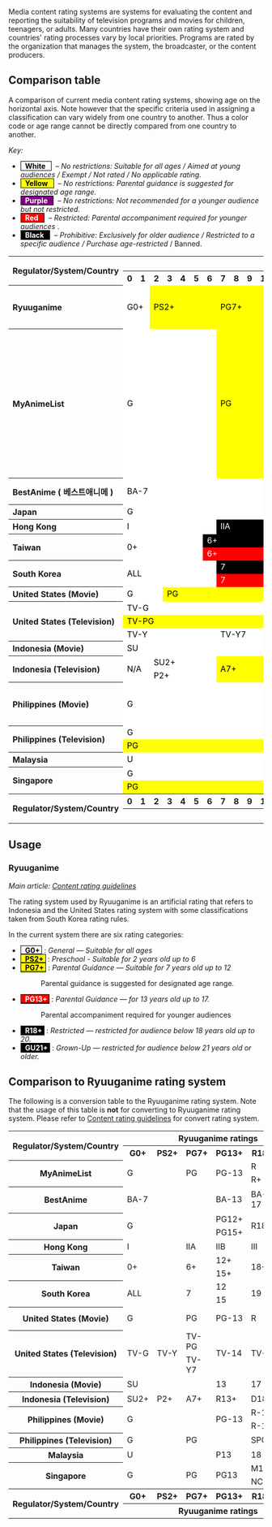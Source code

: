 Media content rating systems are systems for evaluating the content and reporting the suitability of television programs and movies for children, teenagers, or adults. Many countries have their own rating system and countries' rating processes vary by local priorities. Programs are rated by the organization that manages the system, the broadcaster, or the content producers.

## Comparison table

A comparison of current media content rating systems, showing age on the horizontal axis. Note however that the specific criteria used in assigning a classification can vary widely from one country to another. Thus a color code or age range cannot be directly compared from one country to another.

_Key:_
<ul>
    <li>
        <span style="background: white; border: solid black 1px; color: black;">
            &nbsp;
            <strong>
                White
            </strong>
            &nbsp;
        </span>
        &nbsp; &ndash;
        <em>
            No restrictions: Suitable for all ages / Aimed at young audiences / Exempt / Not rated / No applicable rating.
        </em>
    </li>
    <li>
        <span style="background: yellow; border: solid black 1px; color: black;">
            &nbsp;
            <strong>
                Yellow
            </strong>
            &nbsp;
        </span>
        &nbsp; &ndash;
        <em>
            No restrictions: Parental guidance is suggested for designated age range.
        </em>
    </li>
    <li>
        <span style="background: purple; border: solid black 1px; color: white;">
            &nbsp;
            <strong>
                Purple
            </strong>
            &nbsp;
        </span>
        &nbsp; &ndash;
        <em>
            No restrictions: Not recommended for a younger audience but not restricted.
        </em>
    </li>
    <li>
        <span style="background: red; border: solid black 1px; color: white;">
            &nbsp;
            <strong>
                Red
            </strong>
            &nbsp;
        </span>
        &nbsp; &ndash;
        <em>
            Restricted: Parental accompaniment required for younger audiences
        </em>
        .
    </li>
    <li>
        <span style="background: black; border: solid black 1px; color: white;">
            &nbsp;
            <strong>
                Black
            </strong>
            &nbsp;
        </span>
        &nbsp; &ndash;
        <em>
            Prohibitive: Exclusively for older audience / Restricted to a specific audience / Purchase age-restricted
        </em>
         / Banned.
    </li>
</ul>

<table>
    <tbody>
        <tr>
            <th rowspan="2">
                Regulator/System/Country
            </th>
            <th colspan="23">
                Age
            </th>
            <th rowspan="2">
                Other
            </th>
            <th rowspan="2">
                Additional Note
            </th>
        </tr>
        <tr>
            <th>
                0
            </th>
            <th>
                1
            </th>
            <th>
                2
            </th>
            <th>
                3
            </th>
            <th>
                4
            </th>
            <th>
                5
            </th>
            <th>
                6
            </th>
            <th>
                7
            </th>
            <th>
                8
            </th>
            <th>
                9
            </th>
            <th>
                10
            </th>
            <th>
                11
            </th>
            <th>
                12
            </th>
            <th>
                13
            </th>
            <th>
                14
            </th>
            <th>
                15
            </th>
            <th>
                16
            </th>
            <th>
                17
            </th>
            <th>
                18
            </th>
            <th>
                19
            </th>
            <th>
                20
            </th>
            <th>
                21
            </th>
            <th>
                &ge;22
            </th>
        </tr>
        <tr>
            <th style="text-align: left;">
                Ryuuganime
            </th>
            <td style="background: white; color: black;" colspan="2">
                G0+
            </td>
            <td style="background: yellow; color: black;" colspan="5">
                PS2+
            </td>
            <td style="background: yellow; color: black;" colspan="6">
                PG7+
            </td>
            <td style="background: red; color: white;" colspan="5">
                PG13+
            </td>
            <td style="background: black; color: white;" colspan="3">
                R18+
            </td>
            <td style="background: black; color: white;" colspan="2">
                GU21+
            </td>
            <td>
                N/A
            </td>
            <td>
                <small>
                    Although
                    <span style="background: yellow; border: solid black 1px; color: black;">
                        &nbsp;
                        <strong>
                            PS2+
                        </strong>
                        &nbsp;
                    </span>
                    &nbsp;Rating is available,&nbsp;
                    <span style="background: white; border: solid black 1px; color: black;">
                        &nbsp;
                        <strong>
                            G0+
                        </strong>
                        &nbsp;
                    </span>
                    &nbsp;is more common to use by system.
                </small>
            </td>
        </tr>
        <tr>
            <th style="text-align: left;" rowspan="2">
                MyAnimeList
            </th>
            <td style="background: white; color: black;" colspan="7" rowspan="2">
                G
            </td>
            <td style="background: yellow; color: black;" colspan="6" rowspan="2">
                PG
            </td>
            <td style="background: yellow; color: black;" colspan="4" rowspan="2">
                PG-13
            </td>
            <td style="background: black; color: white;" colspan="4">
                R
            </td>
            <td style="background: black; color: white;" colspan="2" rowspan="2">
                Rx
            </td>
            <td rowspan="2">
                N/A
            </td>
            <td rowspan="2">
                <strong>
                    R+
                </strong>
                    - Mild Nudity (may also contain violence &amp; profanity)
                <p>
                    <strong>
                        Rx
                    </strong>
                        - Hentai (extreme sexual content/nudity)
                </p>
                <p>
                    Based on
                    <a href="https://myanimelist.net/forum/?topicid=16816" rel="nofollow">
                        forum discussion
                    </a>
                </p>
            </td>
        </tr>
        <tr>
            <td style="background: black; color: white;" colspan="4">
                R+
            </td>
        </tr>
        <tr>
            <th style="text-align: left;" rowspan="2">
                BestAnime (
                <span dir="ltr" lang="ko">
                    베스트애니메
                </span>
                )
            </th>
            <td style="background: white; color: black;" colspan="13" rowspan="2">
                BA-7
            </td>
            <td style="background: yellow; color: black;" colspan="4" rowspan="2">
                BA-13
            </td>
            <td style="background: black; color: white;" colspan="4" rowspan="2">
                BA-17
            </td>
            <td style="background: black; color: white;" colspan="2">
                BA-R
            </td>
            <td rowspan="2">
                N/A
            </td>
            <td rowspan="2">
                Deprecated site
            </td>
        </tr>
        <tr>
            <td style="background: black; color: white;" colspan="2">
                BA-X
            </td>
        </tr>
        <tr>
            <th style="text-align: left;">
                Japan
            </th>
            <td style="background: white; color: black;" colspan="12">
                G
            </td>
            <td style="background: red; color: white;" colspan="3">
                PG12+
            </td>
            <td style="background: black; color: white;" colspan="3">
                PG15+
            </td>
            <td style="background: black; color: white;" colspan="5">
                R18+
            </td>
            <td>
                N/A
            </td>
            <td>
                N/A
            </td>
        </tr>
        <tr>
            <th style="text-align: left;">
                Hong Kong
            </th>
            <td style="background: white; color: black;" colspan="7">
                I
            </td>
            <td style="background: black; color: white;" colspan="6">
                IIA
            </td>
            <td style="background: black; color: white;" colspan="5">
                IIB
            </td>
            <td style="background: black; color: white;" colspan="5">
                III
            </td>
            <td>
                N/A
            </td>
            <td>
                N/A
            </td>
        </tr>
        <tr>
            <th style="text-align: left;" rowspan="2">
                Taiwan
            </th>
            <td style="background: white; color: black;" colspan="6" rowspan="2">
                0+
            </td>
            <td style="background: black; color: white;" colspan="6">
                6+
            </td>
            <td style="background: black; color: white;" colspan="3" rowspan="2">
                12+
            </td>
            <td style="background: black; color: white;" colspan="3" rowspan="2">
                15+
            </td>
            <td style="background: black; color: white;" colspan="5" rowspan="2">
                18+
            </td>
            <td rowspan="2">
                N/A
            </td>
            <td rowspan="2">
                N/A
            </td>
        </tr>
        <tr>
            <td style="background: red; color: white;" colspan="6">
                6+
            </td>
        </tr>
        <tr>
            <th style="text-align: left;" rowspan="2">
                South Korea
            </th>
            <td style="background: white; color: black;" colspan="7" rowspan="2">
                ALL
            </td>
            <td style="background: black; color: white;" colspan="5">
                7
            </td>
            <td style="background: black; color: white;" colspan="3" rowspan="2">
                12
            </td>
            <td style="background: black; color: white;" colspan="4" rowspan="2">
                15
            </td>
            <td style="background: black; color: white;" colspan="4" rowspan="2">
                19
            </td>
            <td rowspan="2">
                N/A
            </td>
            <td rowspan="2">
                N/A
            </td>
        </tr>
        <tr>
            <td style="background: red; color: white;" colspan="5">
                7
            </td>
        </tr>
        <tr>
            <th style="text-align: left;">
                United States (Movie)
            </th>
            <td style="background: white; color: black;" colspan="3">
                G
            </td>
            <td style="background: yellow; color: black;" colspan="10">
                PG
            </td>
            <td style="background: red; color: white;" colspan="4">
                PG-13
            </td>
            <td style="background: red; color: white;">
                R
            </td>
            <td style="background: black; color: white;" colspan="5">
                NC-17
            </td>
            <td>
                N/A
            </td>
            <td>
                N/A
            </td>
        </tr>
        <tr>
            <th style="text-align: left;" rowspan="3">
                United States (Television)
            </th>
            <td style="background: white; color: black;" colspan="14">
                TV-G
            </td>
            <td style="background: purple; color: white;" colspan="3" rowspan="3">
                TV-14
            </td>
            <td style="background: purple; color: white;" colspan="6" rowspan="3">
                TV-MA
            </td>
            <td rowspan="3">
                N/A
            </td>
            <td rowspan="3">
                N/A
            </td>
        </tr>
        <tr>
            <td style="background: yellow; color: black;" colspan="14">
                TV-PG
            </td>
        </tr>
        <tr>
            <td style="background: white; color: black;" colspan="7">
                TV-Y
            </td>
            <td style="background: white; color: black;" colspan="7">
                TV-Y7
            </td>
        </tr>
        <tr>
            <th style="text-align: left;">
                Indonesia (Movie)
            </th>
            <td style="background: white; color: black;" colspan="13">
                SU
            </td>
            <td style="background: black; color: white;" colspan="4">
                13
            </td>
            <td style="background: black; color: white;" colspan="4">
                17
            </td>
            <td style="background: black; color: white;" colspan="2">
                21
            </td>
            <td>
                N/A
            </td>
            <td>
                N/A
            </td>
        </tr>
        <tr>
            <th style="text-align: left;" rowspan="2">
                Indonesia (Television)
            </th>
            <td style="background: white; color: black;" colspan="2" rowspan="2">
                N/A
            </td>
            <td style="background: white; color: black;" colspan="5">
                SU2+
            </td>
            <td style="background: yellow; color: black;" colspan="6" rowspan="2">
                A7+
            </td>
            <td style="background: yellow; color: black;" colspan="5" rowspan="2">
                R13+
            </td>
            <td style="background: purple; color: white;" colspan="5" rowspan="2">
                D18+
            </td>
            <td rowspan="2">
                N/A
            </td>
            <td rowspan="2">
                N/A
            </td>
        </tr>
        <tr>
            <td style="background: white; color: black;" colspan="5">
                P2+
            </td>
        </tr>
        <tr>
            <th style="text-align: left;">
                Philippines (Movie)
            </th>
            <td style="background: white; color: black;" colspan="13">
                G
            </td>
            <td style="background: black; color: white;" colspan="3">
                PG-13
            </td>
            <td style="background: black; color: white;" colspan="2">
                R-16
            </td>
            <td style="background: black; color: white;" colspan="5">
                R-18
            </td>
            <td style="background: black; color: white;">
                X
            </td>
            <td>
                X-rated films are not suitable for public exhibition.
            </td>
        </tr>
        <tr>
            <th style="text-align: left;" rowspan="2">
                Philippines (Television)
            </th>
            <td style="background: white; color: black;" colspan="13">
                G
            </td>
            <td style="background: red; color: white;" colspan="10" rowspan="2">
                SPG
            </td>
            <td rowspan="2">
                N/A
            </td>
            <td rowspan="2">
                N/A
            </td>
        </tr>
        <tr>
            <td style="background: yellow; color: black;" colspan="13">
                PG
            </td>
        </tr>
        <tr>
            <th style="text-align: left;">
                Malaysia
            </th>
            <td style="background: white; color: black;" colspan="13">
                U
            </td>
            <td style="background: red; color: white;" colspan="5">
                P13
            </td>
            <td style="background: black; color: white;" colspan="5">
                18
            </td>
            <td>
                N/A
            </td>
            <td>
                N/A
            </td>
        </tr>
        <tr>
            <th style="text-align: left;" rowspan="2">
                Singapore
            </th>
            <td style="background: white; color: black;" colspan="13">
                G
            </td>
            <td style="background: purple; color: white;" colspan="3" rowspan="2">
                PG13
            </td>
            <td style="background: black; color: white;" colspan="2" rowspan="2">
                NC16
            </td>
            <td style="background: black; color: white;" colspan="3" rowspan="2">
                M18
            </td>
            <td style="background: black; color: white;" colspan="2" rowspan="2">
                R21
            </td>
            <td rowspan="2">
                N/A
            </td>
            <td rowspan="2">
                N/A
            </td>
        </tr>
        <tr>
            <td style="background: yellow; color: black;" colspan="13">
                PG
            </td>
        </tr>
        <tr>
            <th rowspan="2">
                Regulator/System/Country
            </th>
            <th>
                0
            </th>
            <th>
                1
            </th>
            <th>
                2
            </th>
            <th>
                3
            </th>
            <th>
                4
            </th>
            <th>
                5
            </th>
            <th>
                6
            </th>
            <th>
                7
            </th>
            <th>
                8
            </th>
            <th>
                9
            </th>
            <th>
                10
            </th>
            <th>
                11
            </th>
            <th>
                12
            </th>
            <th>
                13
            </th>
            <th>
                14
            </th>
            <th>
                15
            </th>
            <th>
                16
            </th>
            <th>
                17
            </th>
            <th>
                18
            </th>
            <th>
                19
            </th>
            <th>
                20
            </th>
            <th>
                21
            </th>
            <th>
                &ge;22
            </th>
            <th rowspan="2">
                Other
            </th>
            <th rowspan="2">
                Additional Note
            </th>
        </tr>
        <tr>
            <th colspan="23">
                Ages
            </th>
        </tr>
    </tbody>
</table>

## Usage
### Ryuuganime

_Main article: [Content rating guidelines](#)_

The rating system used by Ryuuganime is an artificial rating that refers to Indonesia and the United States rating system with some classifications taken from South Korea rating rules.

In the current system there are six rating categories:

<ul>
    <li>
        <a title="G0+ (halaman belum tersedia)" href="/w/index.php?title=G0%2B&amp;action=edit&amp;redlink=1">
            <span style="background: white; border: solid black 1px; color: black;">
                &nbsp;
                <strong>
                    G0+
                </strong>
            </span>
        </a>
        &nbsp;:
        <em>
            General &mdash; Suitable for all ages
        </em>
    </li>
    <li>
        <a href="#">
            <span style="background: yellow; border: solid black 1px; color: black;">
                &nbsp;
                <strong>
                    PS2+
                </strong>
            </span>
        </a>
        &nbsp;:
        <em>
            Preschool - Suitable for 2 years old up to 6
        </em>
    </li>
    <li>
        <a href="#">
            <span style="background: yellow; border: solid black 1px; color: black;">
                &nbsp;
                <strong>
                    PG7+
                </strong>
            </span>
        </a>
        &nbsp;:
        <em>
            Parental Guidance &mdash; Suitable for 7 years old up to 12
        </em>
        <dl>
            <dd>
                Parental guidance is suggested for designated age range.
            </dd>
        </dl>
    </li>
    <li>
        <a href="#">
            <span style="background: red; border: solid black 1px; color: white;">
                &nbsp;
                <strong>
                    PG13+
                </strong>
            </span>
        </a>
        &nbsp;:
        <em>
            Parental Guidance &mdash; for 13 years old up to 17.
        </em>
        <dl>
            <dd>
                Parental accompaniment required for younger audiences
            </dd>
        </dl>
    </li>
    <li>
        <a href="#">
            <span style="background: black; border: solid black 1px; color: white;">
                &nbsp;
                <strong>
                    R18+
                </strong>
            </span>
        </a>
        &nbsp;:
        <em>
            Restricted &mdash; restricted for audience below 18 years old up to 20.
        </em>
    </li>
    <li>
        <a href="#">
            <span style="background: black; border: solid black 1px; color: white;">
                &nbsp;
                <strong>
                    GU21+
                </strong>
            </span>
        </a>
        &nbsp;:
        <em>
            Grown-Up &mdash; restricted for audience below 21 years old or older.
        </em>
    </li>
</ul>

## Comparison to Ryuuganime rating system

The following is a conversion table to the Ryuuganime rating system. Note that the usage of this table is **not** for converting to Ryuuganime rating system. Please refer to [Content rating guidelines](#) for convert rating system.

<table>
    <tbody>
        <tr>
            <th rowspan="2">
                Regulator/System/Country
            </th>
            <th colspan="6">
                Ryuuganime ratings
            </th>
        </tr>
        <tr>
            <th>
                G0+
            </th>
            <th>
                PS2+
            </th>
            <th>
                PG7+
            </th>
            <th>
                PG13+
            </th>
            <th>
                R18+
            </th>
            <th>
                GU21+
            </th>
        </tr>
        <tr>
            <th rowspan="2">
                MyAnimeList
            </th>
            <td colspan="2" rowspan="2">
                G
            </td>
            <td rowspan="2">
                PG
            </td>
            <td rowspan="2">
                PG-13
            </td>
            <td>
                R
            </td>
            <td rowspan="2">
                Rx
            </td>
        </tr>
        <tr>
            <td>
                R+
            </td>
        </tr>
        <tr>
            <th rowspan="2">
                BestAnime
            </th>
            <td colspan="3" rowspan="2">
                BA-7
            </td>
            <td rowspan="2">
                BA-13
            </td>
            <td rowspan="2">
                BA-17
            </td>
            <td>
                BA-R
            </td>
        </tr>
        <tr>
            <td>
                BA-X
            </td>
        </tr>
        <tr>
            <th rowspan="2">
                Japan
            </th>
            <td colspan="3" rowspan="2">
                G
            </td>
            <td>
                PG12+
            </td>
            <td colspan="2" rowspan="2">
                R18+
            </td>
        </tr>
        <tr>
            <td>
                PG15+
            </td>
        </tr>
        <tr>
            <th>
                Hong Kong
            </th>
            <td colspan="2">
                I
            </td>
            <td>
                IIA
            </td>
            <td>
                IIB
            </td>
            <td colspan="2">
                III
            </td>
        </tr>
        <tr>
            <th rowspan="2">
                Taiwan
            </th>
            <td colspan="2" rowspan="2">
                0+
            </td>
            <td rowspan="2">
                6+
            </td>
            <td>
                12+
            </td>
            <td colspan="2" rowspan="2">
                18+
            </td>
        </tr>
        <tr>
            <td>
                15+
            </td>
        </tr>
        <tr>
            <th rowspan="2">
                South Korea
            </th>
            <td colspan="2" rowspan="2">
                ALL
            </td>
            <td rowspan="2">
                7
            </td>
            <td>
                12
            </td>
            <td colspan="2" rowspan="2">
                19
            </td>
        </tr>
        <tr>
            <td>
                15
            </td>
        </tr>
        <tr>
            <th>
                United States (Movie)
            </th>
            <td colspan="2">
                G
            </td>
            <td>
                PG
            </td>
            <td>
                PG-13
            </td>
            <td>
                R
            </td>
            <td>
                NC-17
            </td>
        </tr>
        <tr>
            <th rowspan="2">
                United States (Television)
            </th>
            <td rowspan="2">
                TV-G
            </td>
            <td rowspan="2">
                TV-Y
            </td>
            <td>
                TV-PG
            </td>
            <td rowspan="2">
                TV-14
            </td>
            <td colspan="2" rowspan="2">
                TV-MA
            </td>
        </tr>
        <tr>
            <td>
                TV-Y7
            </td>
        </tr>
        <tr>
            <th>
                Indonesia (Movie)
            </th>
            <td colspan="3">
                SU
            </td>
            <td>
                13
            </td>
            <td>
                17
            </td>
            <td>
                21
            </td>
        </tr>
        <tr>
            <th>
                Indonesia (Television)
            </th>
            <td>
                SU2+
            </td>
            <td>
                P2+
            </td>
            <td>
                A7+
            </td>
            <td>
                R13+
            </td>
            <td colspan="2">
                D18+
            </td>
        </tr>
        <tr>
            <th rowspan="2">
                Philippines (Movie)
            </th>
            <td colspan="3" rowspan="2">
                G
            </td>
            <td rowspan="2">
                PG-13
            </td>
            <td colspan="2">
                R-18
            </td>
        </tr>
        <tr>
            <td colspan="2">
                R-16
            </td>
        </tr>
        <tr>
            <th>
                Philippines (Television)
            </th>
            <td colspan="2">
                G
            </td>
            <td colspan="2">
                PG
            </td>
            <td colspan="2">
                SPG
            </td>
        </tr>
        <tr>
            <th>
                Malaysia
            </th>
            <td colspan="3">
                U
            </td>
            <td>
                P13
            </td>
            <td colspan="2">
                18
            </td>
        </tr>
        <tr>
            <th rowspan="2">
                Singapore
            </th>
            <td colspan="2" rowspan="2">
                G
            </td>
            <td rowspan="2">
                PG
            </td>
            <td rowspan="2">
                PG13
            </td>
            <td>
                M18
            </td>
            <td rowspan="2">
                R21
            </td>
        </tr>
        <tr>
            <td>
                NC16
            </td>
        </tr>
        <tr>
            <th rowspan="2">
                Regulator/System/Country
            </th>
            <th>
                G0+
            </th>
            <th>
                PS2+
            </th>
            <th>
                PG7+
            </th>
            <th>
                PG13+
            </th>
            <th>
                R18+
            </th>
            <th>
                GU21+
            </th>
        </tr>
        <tr>
            <th colspan="6">
                Ryuuganime ratings
            </th>
        </tr>
    </tbody>
</table>
